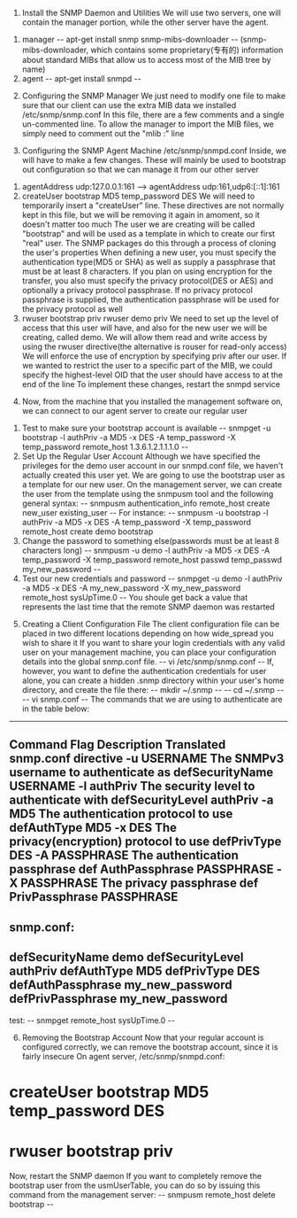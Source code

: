 1. Install the SNMP Daemon and Utilities
We will use two servers, one will contain the manager portion, while the other server have the agent.
1) manager
-- apt-get install snmp snmp-mibs-downloader --
(snmp-mibs-downloader, which contains some proprietary(专有的) information about standard MIBs that allow us to access most of the MIB tree by name)
2) agent
-- apt-get install snmpd --

2. Configuring the SNMP Manager
We just need to modify one file to make sure that our client can use the extra MIB data we installed
/etc/snmp/snmp.conf
In this file, there are a few comments and a single un-commented line. To allow the manager to import the MIB files, we simply need to comment out the "mlib :" line

3. Configuring the SNMP Agent Machine
/etc/snmp/snmpd.conf
Inside, we will have to make a few changes. These will mainly be used to bootstrap out configuration so that we can manage it from our other server
1)   agentAddress udp:127.0.0.1:161
 --> agentAddress udp:161,udp6:[::1]:161
2) createUser bootstrap MD5 temp_password DES
We will need to temporarily insert a "createUser" line. These directives are not normally kept in this file, but we will be removing it again in amoment, so it doesn't matter too much
The user we are creating will be called "bootstrap" and will be used as a template in which to create our first "real" user. The SNMP packages do this through a process of cloning the user's properties
When defining a new user, you must specify the authentication type(MD5 or SHA) as well as supply a passphrase that must be at least 8 characters. If you plan on using encryption for the transfer, you also must specify the privacy protocol(DES or AES) and optionally a privacy protocol passphrase. If no privacy protocol passphrase is supplied, the authentication passphrase will be used for the privacy protocol as well
3) rwuser bootstrap priv
   rwuser demo priv
We need to set up the level of access that this user will have, and also for the new user we will be creating, called demo. We will allow them read and write access by using the rwuser directive(the alternative is rouser for read-only access)
We will enforce the use of encryption by specifying priv after our user. If we wanted to restrict the user to a specific part of the MIB, we could specify the highest-level OID that the user should have access to at the end of the line
To implement these changes, restart the snmpd service

4. Now, from the machine that you installed the management software on, we can connect to our agent server to create our regular user
1) Test to make sure your bootstrap account is available
-- snmpget -u bootstrap -l authPriv -a MD5 -x DES -A temp_password -X temp_password remote_host 1.3.6.1.2.1.1.1.0 --
2) Set Up the Regular User Account
Although we have specified the privileges for the demo user account in our snmpd.conf file, we haven't actually created this user yet. We are going to use the bootstrap user as a template for our new user.
On the management server, we can create the user from the template using the snmpusm tool and the following general syntax:
-- snmpusm authentication_info remote_host create new_user existing_user --
For instance:
-- snmpusm -u bootstrap -l authPriv -a MD5 -x DES -A temp_password -X temp_password remote_host create demo bootstrap
3) Change the password to something else(passwords must be at least 8 characters long)
-- snmpusm -u demo -l authPriv -a MD5 -x DES -A temp_password -X temp_password remote_host passwd temp_passwd my_new_password --
4) Test our new credentials and password
-- snmpget -u demo -l authPriv -a MD5 -x DES -A my_new_password -X my_new_password remote_host sysUpTime.0 --
You shoule get back a value that represents the last time that the remote SNMP daemon was restarted

5. Creating a Client Configuration File
The client configuration file can be placed in two different locations depending on how wide_spread you wish to share it
If you want to share your login credentials with any valid user on your management machine, you can place your configuration details into the global snmp.conf file. 
-- vi /etc/snmp/snmp.conf --
If, however, you want to define the authentication credentials for user alone, you can create a hidden .snmp directory within your user's home directory, and create the file there:
-- mkdir ~/.snmp --
-- cd ~/.snmp --
-- vi snmp.conf --
The commands that we are using to authenticate are in the table below:
-------------------------------------------------------------------------------------------------
 Command Flag            Description                        Translated snmp.conf directive
-u USERNAME      The SNMPv3 username to authenticate as       defSecurityName USERNAME
-l authPriv      The security level to authenticate with      defSecurityLevel authPriv
-a MD5           The authentication protocol to use           defAuthType MD5
-x DES           The privacy(encryption) protocol to use      defPrivType DES
-A PASSPHRASE    The authentication passphrase                def AuthPassphrase PASSPHRASE
-X PASSPHRASE    The privacy passphrase                       def PrivPassphrase PASSPHRASE
-------------------------------------------------------------------------------------------------
snmp.conf:
----------------------------------
defSecurityName demo
defSecurityLevel authPriv
defAuthType MD5
defPrivType DES
defAuthPassphrase my_new_password
defPrivPassphrase my_new_password
----------------------------------
test:
-- snmpget remote_host sysUpTime.0 --

6. Removing the Bootstrap Account
Now that your regular account is configured correctly, we can remove the bootstrap account, since it is fairly insecure
On agent server, /etc/snmp/snmpd.conf:
# createUser bootstrap MD5 temp_password DES
# rwuser bootstrap priv
Now, restart the SNMP daemon
If you want to completely remove the bootstrap user from the usmUserTable, you can do so by issuing this command from the management server:
-- snmpusm remote_host delete bootstrap --

